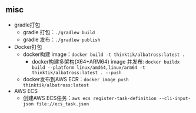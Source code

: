 #  

## misc

- gradle打包
    - gradle 打包：`./gradlew build`
    - gradle 发布：`./gradlew publish`
- Docker打包
    - docker构建 image：`docker build -t thinktik/albatross:latest .`
        - docker构建多架构(X64+ARM64) image
          并发布: `docker buildx build --platform linux/amd64,linux/arm64 -t thinktik/albatross:latest . --push`
    - docker发布到AWS ECR：`docker image push thinktik/albatross:latest`
- AWS ECS
    - 创建AWS ECS任务：`aws ecs register-task-definition --cli-input-json file://ecs_task.json`